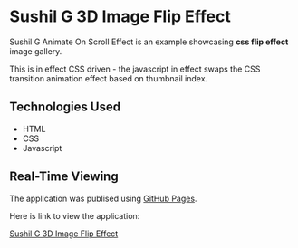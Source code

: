 # Sushil G 3D Image Flip Effect

Sushil G Animate On Scroll Effect is an example showcasing **css flip effect** image gallery.

This is in effect CSS driven - the javascript in effect swaps the CSS transition animation effect based on thumbnail index.


## Technologies Used

- HTML
- CSS
- Javascript

## Real-Time Viewing

The application was publised using [GitHub Pages](https://pages.github.com/). 

Here is link to view the application:

[Sushil G 3D Image Flip Effect](https://susgupta.github.io/3d_flip_gallery/)